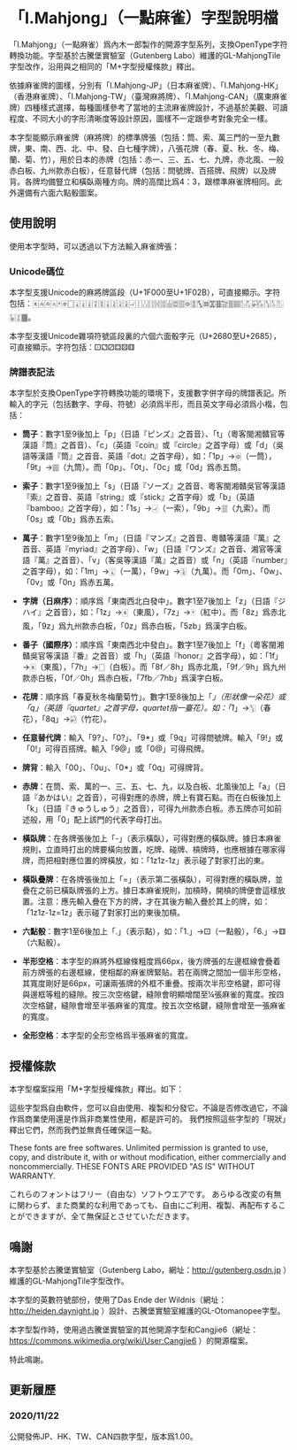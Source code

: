 # 「I.Mahjong」（一點麻雀）字型說明檔

「I.Mahjong」（一點麻雀）爲內木一郎製作的開源字型系列，支換OpenType字符轉換功能。字型基於古騰堡實驗室（Gutenberg Labo）維護的GL-MahjongTile字型改作，沿用與之相同的「M+字型授權條款」釋出。

依據麻雀牌的圖樣，分別有「I.Mahjong-JP」（日本麻雀牌）、「I.Mahjong-HK」（香港麻雀牌）、「I.Mahjong-TW」（臺灣麻將牌）、「I.Mahjong-CAN」（廣東麻雀牌）四種樣式選擇，每種圖樣參考了當地的主流麻雀牌設計，不過基於美觀、可讀程度、不同大小的字形清晰度等設計原因，圖樣不一定跟參考對象完全一樣。

本字型能顯示麻雀牌（麻將牌）的標準牌張（包括：筒、索、萬三門的一至九數牌，東、南、西、北、中、發、白七種字牌），八張花牌（春、夏、秋、冬、梅、蘭、菊、竹），用於日本的赤牌（包括：赤一、三、五、七、九牌，赤北風、一般赤白板、九州款赤白板），任意替代牌（包括：問號牌、百搭牌、飛牌）以及牌背。各牌均備豎立和橫臥兩種方向。牌的高闊比爲4：3，跟標準麻雀牌相同。此外還備有六面六點骰圖案。

## 使用說明

使用本字型時，可以透過以下方法輸入麻雀牌張：

### Unicode碼位

本字型支援Unicode的麻將牌區段（U+1F000至U+1F02B），可直接顯示。字符包括：🀀🀁🀂🀃🀄🀅🀆🀇🀈🀉🀊🀋🀌🀍🀎🀏🀐🀑🀒🀓🀔🀕🀖🀗🀘🀙🀚🀛🀜🀝🀞🀟🀠🀡🀢🀣🀤🀥🀦🀧🀨🀩🀪🀫。

本字型支援Unicode雜項符號區段裏的六個六面骰字元（U+2680至U+2685），可直接顯示。字符包括：⚀⚁⚂⚃⚄⚅

### 牌譜表記法

本字型於支換OpenType字符轉換功能的環境下，支援數字併字母的牌譜表記。所輸入的字元（包括數字、字母、符號）必須爲半形，而且英文字母必須爲小楷，包括：

* **筒子**：數字1至9後加上「p」（日語『ピンズ』之首音）、「t」（粵客閩湘贛官等漢語『筒』之首音）、「c」（英語『coin』或『circle』之首字母）或「d」（吳語等漢語『筒』之首音、英語『dot』之首字母），如：「1p」→🀙（一筒），「9t」→🀡（九筒）。而「0p」、「0t」、「0c」或「0d」爲赤五筒。

* **索子**：數字1至9後加上「s」（日語『ソーズ』之首音、粵客閩湘贛吳官等漢語『索』之首音、英語『string』或『stick』之首字母）或「b」（英語『bamboo』之首字母），如：「1s」→🀐（一索），「9b」→🀘（九索）。而「0s」或「0b」爲赤五索。

* **萬子**：數字1至9後加上「m」（日語『マンズ』之首音、粵贛等漢語『萬』之首音、英語『myriad』之首字母）、「w」（日語『ワンズ』之首音、湘官等漢語『萬』之首音）、「v」（客吳等漢語『萬』之首音）或「n」（英語『number』之首字母），如：「1m」→🀇（一萬），「9w」→🀏（九萬）。而「0m」、「0w」、「0v」或「0n」爲赤五萬。

* **字牌（日麻序）**：順序爲「東南西北白發中」。數字1至7後加上「z」（日語『ジハイ』之首音），如：「1z」→🀀（東風），「7z」→🀄（紅中）。而「8z」爲赤北風，「9z」爲九州款赤白板，「0z」爲赤白板，「5zb」爲漢字白板。

* **番子（國際序）**：順序爲「東南西北中發白」。數字1至7後加上「f」（粵客閩湘贛吳官等漢語『番』之首音）或「h」（英語『honor』之首字母），如：「1f」→🀀（東風），「7h」→🀆（白板）。而「8f／8h」爲赤北風，「9f／9h」爲九州款赤白板，「0f／0h」爲赤白板，「7fb／7hb」爲漢字白板。

* **花牌**：順序爲「春夏秋冬梅蘭菊竹」。數字1至8後加上「*」（形狀像一朵花）或「q」（英語『quartet』之首字母，quartet指一臺花）。如：「1*」→🀦（春花），「8q」→🀤（竹花）。

* **任意替代牌**：輸入「9?」、「0?」、「9*」或「9q」可得問號牌。輸入「9!」或「0!」可得百搭牌。輸入「9@」或「0@」可得飛牌。

* **牌背**：輸入「00」、「0u」、「0*」或「0q」可得牌背。

* **赤牌**：在筒、索、萬的一、三、五、七、九，以及白板、北風後加上「a」（日語『あかはい』之首音），可得對應的赤牌，牌上有寶石點。而在白板後加上「k」（日語『きゅうしゅう』之首音），可得九州款赤白板。赤五牌亦可如前述般，用「0」配上該門的代表字母打出。

* **橫臥牌**：在各牌張後加上「-」（表示橫臥），可得對應的橫臥牌。據日本麻雀規則，立直時打出的牌要橫向放置，吃牌、碰牌、槓牌時，也應根據在哪家得牌，而把相對應位置的牌橫放，如：「1z1z-1z」表示碰了對家打出的東。

* **橫臥疊牌**：在各牌張後加上「=」（表示第二張橫臥），可得對應的橫臥牌，並疊在之前已橫臥牌張的上方。據日本麻雀規則，加槓時，開槓的牌便會這樣放置。注意：應先輸入疊在下方的牌，才在其後方輸入疊於其上的牌，如：「1z1z-1z=1z」表示碰了對家打出的東後加槓。

* **六點骰**：數字1至6後加上「.」（表示點），如：「1.」→⚀（一點骰），「6.」→⚅（六點骰）。

* **半形空格**：本字型的麻將外框線條粗度爲66px，後方牌張的左邊框線會疊着前方牌張的右邊框線，使相鄰的麻雀牌緊貼。若在兩牌之間加一個半形空格，其寬度剛好是66px，可讓兩張牌的外框不重疊。按兩次半形空格鍵，即可得與邊框等粗的縫隙。按三次空格鍵，縫隙會明顯增闊至¼張麻雀的寬度。按四次空格鍵，縫隙會增至半張麻雀的寬度。按五次空格鍵，縫隙會增至一張麻雀的寬度。

* **全形空格**：本字型的全形空格爲半張麻雀的寬度。

## 授權條款

本字型檔案採用「M+字型授權條款」釋出。如下：

這些字型爲自由軟件，您可以自由使用、複製和分發它。不論是否修改過它，不論作爲商業使用還是作爲非商業性使用，都是許可的。
我們按照這些字型的「現狀」釋出它們，然而我們並無責任確保這一點。

These fonts are free softwares.
Unlimited permission is granted to use, copy, and distribute it, with or without modification, either commercially and noncommercially.
THESE FONTS ARE PROVIDED "AS IS" WITHOUT WARRANTY.

これらのフォントはフリー（自由な）ソフトウエアです。
あらゆる改変の有無に関わらず、また商業的な利用であっても、自由にご利用、複製、再配布することができますが、全て無保証とさせていただきます。

## 鳴謝

本字型基於古騰堡實驗室（Gutenberg Labo，網址：http://gutenberg.osdn.jp ）維護的GL-MahjongTile字型改作。

本字型的英數符號部份，使用了Das Ende der Wildnis（網址：http://heiden.daynight.jp ）設計、古騰堡實驗室維護的GL-Otomanopee字型。

本字型製作時，使用過古騰堡實驗室的其他開源字型和Cangjie6（網址：https://commons.wikimedia.org/wiki/User:Cangjie6 ）的開源檔案。

特此鳴謝。

## 更新履歷

### 2020/11/22
公開發佈JP、HK、TW、CAN四款字型，版本爲1.00。
